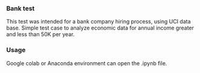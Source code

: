 ### Bank test

This test was intended for a bank company hiring process, using UCI data base. Simple test case to analyze economic data for annual income  greater and less than 50K per year. 

### Usage
Google colab or Anaconda environment can open the .ipynb file.
